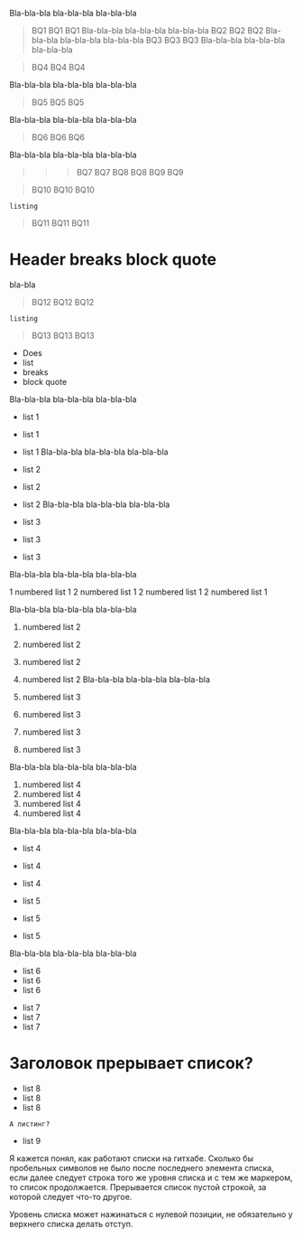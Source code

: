 Bla-bla-bla bla-bla-bla bla-bla-bla
>BQ1
>BQ1
>BQ1
Bla-bla-bla bla-bla-bla bla-bla-bla
 >BQ2
 >BQ2
 >BQ2
Bla-bla-bla bla-bla-bla bla-bla-bla
 > BQ3
 > BQ3
 > BQ3
Bla-bla-bla bla-bla-bla bla-bla-bla

>BQ4
>BQ4
>BQ4

Bla-bla-bla bla-bla-bla bla-bla-bla

 >BQ5
 >BQ5
 >BQ5

Bla-bla-bla bla-bla-bla bla-bla-bla

 > BQ6
 > BQ6
 > BQ6

Bla-bla-bla bla-bla-bla bla-bla-bla

 > > > BQ7
 > > > BQ7
 > > BQ8
 > > BQ8
 > BQ9
 > BQ9

 > BQ10
 > BQ10
 > BQ10
```
listing
```

 > BQ11
 > BQ11
 > BQ11
# Header breaks block quote

bla-bla

 > BQ12
 > BQ12
 > BQ12
```
listing
```
 > BQ13
 > BQ13
 > BQ13
 - Does
 - list
 - breaks
 - block quote

Bla-bla-bla bla-bla-bla bla-bla-bla
- list 1
- list 1
- list 1
Bla-bla-bla bla-bla-bla bla-bla-bla
 - list 2
 - list 2
 - list 2
Bla-bla-bla bla-bla-bla bla-bla-bla

- list 3
- list 3
- list 3

Bla-bla-bla bla-bla-bla bla-bla-bla

1 numbered list 1
2 numbered list 1
2 numbered list 1
2 numbered list 1

Bla-bla-bla bla-bla-bla bla-bla-bla
1. numbered list 2
2. numbered list 2
2. numbered list 2
2. numbered list 2
Bla-bla-bla bla-bla-bla bla-bla-bla

1. numbered list 3
2. numbered list 3
2. numbered list 3
2. numbered list 3

Bla-bla-bla bla-bla-bla bla-bla-bla

1. numbered list 4
2. numbered list 4
2. numbered list 4
2. numbered list 4


Bla-bla-bla bla-bla-bla bla-bla-bla

- list 4
- list 4
- list 4


- list 5
- list 5
- list 5

Bla-bla-bla bla-bla-bla bla-bla-bla

- list 6
- list 6
- list 6


* list 7
* list 7
* list 7
# Заголовок прерывает список?
* list 8
* list 8
* list 8
```
А листинг?
```
* list 9


Я кажется понял, как работают списки на гитхабе.
Сколько бы пробельных символов не было после последнего элемента списка, 
если далее следует строка того же уровня списка и с тем же маркером, то список продолжается.
Прерывается список пустой строкой, за которой следует что-то другое.

Уровень списка может нажинаться с нулевой позиции, не обязательно у верхнего списка делать отступ.


